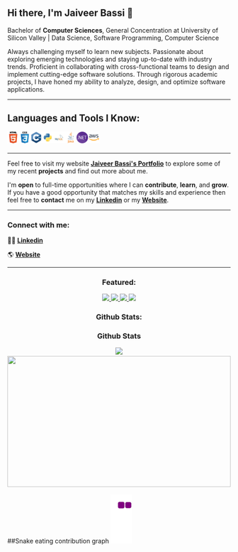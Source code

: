 ## Hi there, I'm Jaiveer Bassi 👋

Bachelor of **Computer Sciences**, General Concentration at University of Silicon Valley | Data Science, Software Programming, Computer Science

Always challenging myself to learn new subjects. Passionate about exploring emerging technologies and staying up-to-date with industry trends. Proficient in collaborating with cross-functional teams to design and implement cutting-edge software solutions. Through rigorous academic projects, I have honed my ability to analyze, design, and optimize software applications.

---

## **Languages and Tools I Know**:

<img align="left" alt="HTML5" width="26px" src="https://raw.githubusercontent.com/github/explore/80688e429a7d4ef2fca1e82350fe8e3517d3494d/topics/html/html.png?size=48" />

<img align="left" alt="CSS3" width="26px" src="https://raw.githubusercontent.com/github/explore/80688e429a7d4ef2fca1e82350fe8e3517d3494d/topics/css/css.png?size=48" /> 

<img align="left" alt="C++" width="26px" src="https://raw.githubusercontent.com/github/explore/80688e429a7d4ef2fca1e82350fe8e3517d3494d/topics/cpp/cpp.png?size=48" />

<img align="left" alt="Python" width="26px" src="https://raw.githubusercontent.com/github/explore/80688e429a7d4ef2fca1e82350fe8e3517d3494d/topics/python/python.png?size=48" /> 

<img align="left" alt="MySQL" width="26px" src="https://raw.githubusercontent.com/github/explore/80688e429a7d4ef2fca1e82350fe8e3517d3494d/topics/mysql/mysql.png?size=48" />

<img align="left" alt="Java" width="26px" src="https://raw.githubusercontent.com/github/explore/5b3600551e122a3277c2c5368af2ad5725ffa9a1/topics/java/java.png?size=48" />

<img align="left" alt=".NET Framework" width="26px" src="https://raw.githubusercontent.com/github/explore/80688e429a7d4ef2fca1e82350fe8e3517d3494d/topics/dotnet/dotnet.png?size=48" />

<img align="left" alt="AWS" width="26px" src="https://raw.githubusercontent.com/github/explore/80688e429a7d4ef2fca1e82350fe8e3517d3494d/topics/aws/aws.png?size=48" />

<br />
<br />

---

Feel free to visit my website **[Jaiveer Bassi's Portfolio](https://imjbassi.github.io/portfolio.github.io/)** to explore some of my recent **projects** and find out more about me.

I'm **open** to full-time opportunities where I can **contribute**, **learn**, and **grow**. If you have a good opportunity that matches my skills and experience then feel free to **contact** me on my **[Linkedin](https://www.linkedin.com/in/jaiveer-bassi/)** or my **[Website](https://imjbassi.github.io/portfolio.github.io/)**.

---

### Connect with me:

👨‍💼 **[Linkedin](https://www.linkedin.com/in/jaiveer-bassi/)**

🌎 **[Website](https://imjbassi.github.io/portfolio.github.io/)**

<hr>
<h3 align="center">Featured:</h3>
<p align="center">
  <a href="https://github.com/abcdeCoder/Pathfinding.github.io">
    <img src="https://github-readme-stats.vercel.app/api/pin/?username=abcdeCoder&repo=Pathfinding.github.io&theme=tokyonight" />
  </a>
  <a href="https://github.com/abcdeCoder/sudokus-solver-visualizer.github.io">
    <img src="https://github-readme-stats.vercel.app/api/pin/?username=abcdeCoder&repo=sudokus-solver-visualizer.github.io&theme=tokyonight" />
  </a>
  <a href="https://github.com/abcdeCoder/Huffman-Encoding-File.github.io">
    <img src="https://github-readme-stats.vercel.app/api/pin/?username=abcdeCoder&repo=Huffman-Encoding-File.github.io&theme=tokyonight" />
  </a>
  <a href="https://github.com/abcdeCoder/Sharp-Study.github.io">
    <img src="https://github-readme-stats.vercel.app/api/pin/?username=abcdeCoder&repo=Sharp-Study.github.io&theme=tokyonight" />
  </a>
</p>

<h3 align="center">Github Stats:</h3>
<h3 align="center">Github Stats</h3>
<p align="center">
<a>
  <img height="150em" src="https://github-readme-stats.vercel.app/api/top-langs?username=abcdeCoder&show_icons=true&locale=en&layout=compact&theme=tokyonight"/>
  <a>
  <img height="295em" width="100%" src="https://activity-graph.herokuapp.com/graph?username=abcdeCoder&theme=nord" />
</a>
</p>
  
##Snake eating contribution graph
![snake gif](https://github.com/abcdeCoder/abcdeCoder/blob/output/github-contribution-grid-snake.gif)
